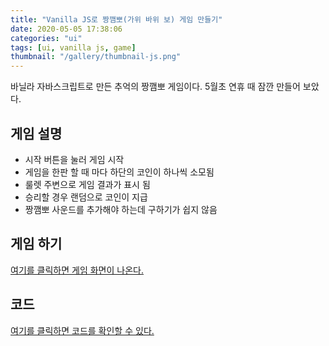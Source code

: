 ```yaml
---
title: "Vanilla JS로 짱깸뽀(가위 바위 보) 게임 만들기"
date: 2020-05-05 17:38:06
categories: "ui"
tags: [ui, vanilla js, game]
thumbnail: "/gallery/thumbnail-js.png"
---
```


바닐라 자바스크립트로 만든 추억의 짱깸뽀 게임이다. 5월초 연휴 때 잠깐 만들어 보았다.

<!-- more -->

## 게임 설명
* 시작 버튼을 눌러 게임 시작
* 게임을 한판 할 때 마다 하단의 코인이 하나씩 소모됨
* 룰렛 주변으로 게임 결과가 표시 됨
* 승리할 경우 랜덤으로 코인이 지급
* 짱깸뽀 사운드를 추가해야 하는데 구하기가 쉽지 않음

## 게임 하기
[여기를 클릭하면 게임 화면이 나온다.](https://recordboy.github.io/rock-paper-scissors/)

## 코드
[여기를 클릭하면 코드를 확인할 수 있다.](https://github.com/recordboy/rock-paper-scissors)
